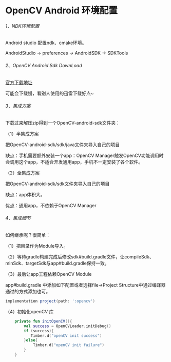 # OpenCV Android 环境配置

###### 1、NDK环境配置

Android studio 配置ndk、cmake环境。

AndroidStudio -> preferences -> AndroidSDK -> SDKTools

###### 2、OpenCV Android Sdk DownLoad

[官方下载地址](https://nav.dl.sourceforge.net/project/opencvlibrary/3.4.6/opencv-3.4.6-android-sdk.zip)

可能会下载慢，看别人使用的迅雷下载好点~

###### 3、集成方案

下载过来解压zip得到一个OpenCV-android-sdk文件夹：

（1）半集成方案

把OpenCV-android-sdk/sdk/java文件夹导入自己的项目

缺点：手机需要额外安装一个app：OpenCV Manager触发OpenCV功能调用时会调用这个app，不适合开发通用app，手机不一定安装了各个软件。

（2）全集成方案

把OpenCV-android-sdk/sdk文件夹导入自己的项目

缺点：app体积大。

优点：通用app，不依赖于OpenCV Manager

###### 4、集成细节

如何继承呢？很简单：

（1）把目录作为Module导入。

（2）等待gradle构建完成后修改sdk#build.gradle文件，让compileSdk、minSdk、targetSdk与app#build.gradle保持一致。

（3）最后让app工程依赖OpenCV Module

app#build.gradle 中添加如下配置或者选择file->Project Structure中通过编译器通过的方式添加也可。

```gradle
implementation project(path: ':opencv')
```

（4）初始化openCV 库

```kotlin
    private fun initOpenCV(){
        val success = OpenCVLoader.initDebug()
        if (success){
           Timber.d("openCV init success")
        }else{
            Timber.d("openCV init failure")
        }
    }
```


